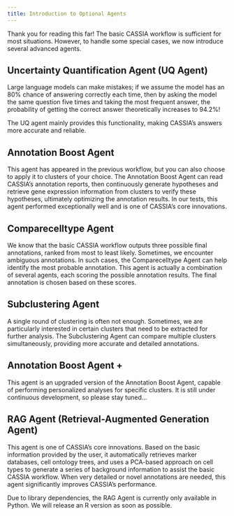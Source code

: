 ```yaml
---
title: Introduction to Optional Agents
---
```



Thank you for reading this far! The basic CASSIA workflow is sufficient for most situations. However, to handle some special cases, we now introduce several advanced agents.

  

## Uncertainty Quantification Agent (UQ Agent)

Large language models can make mistakes; if we assume the model has an 80% chance of answering correctly each time, then by asking the model the same question five times and taking the most frequent answer, the probability of getting the correct answer theoretically increases to 94.2%!

The UQ agent mainly provides this functionality, making CASSIA’s answers more accurate and reliable.

  

## Annotation Boost Agent

This agent has appeared in the previous workflow, but you can also choose to apply it to clusters of your choice. The Annotation Boost Agent can read CASSIA’s annotation reports, then continuously generate hypotheses and retrieve gene expression information from clusters to verify these hypotheses, ultimately optimizing the annotation results. In our tests, this agent performed exceptionally well and is one of CASSIA’s core innovations.

  

## Comparecelltype Agent

We know that the basic CASSIA workflow outputs three possible final annotations, ranked from most to least likely. Sometimes, we encounter ambiguous annotations. In such cases, the Comparecelltype Agent can help identify the most probable annotation. This agent is actually a combination of several agents, each scoring the possible annotation results. The final annotation is chosen based on these scores.

  

## Subclustering Agent

A single round of clustering is often not enough. Sometimes, we are particularly interested in certain clusters that need to be extracted for further analysis. The Subclustering Agent can compare multiple clusters simultaneously, providing more accurate and detailed annotations.

  

## Annotation Boost Agent +

This agent is an upgraded version of the Annotation Boost Agent, capable of performing personalized analyses for specific clusters. It is still under continuous development, so please stay tuned...

  

## RAG Agent (Retrieval-Augmented Generation Agent)

This agent is one of CASSIA’s core innovations. Based on the basic information provided by the user, it automatically retrieves marker databases, cell ontology trees, and uses a PCA-based approach on cell types to generate a series of background information to assist the basic CASSIA workflow. When very detailed or novel annotations are needed, this agent significantly improves CASSIA’s performance.

  

Due to library dependencies, the RAG Agent is currently only available in Python. We will release an R version as soon as possible.
